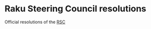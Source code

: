 # Raku Steering Council resolutions

Official resolutions of the [RSC](https://raku.github.io/Raku-Steering-Council)
